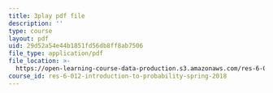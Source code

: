 ```yaml
---
title: 3play pdf file
description: ''
type: course
layout: pdf
uid: 29d52a54e44b1851fd56db8ff8ab7506
file_type: application/pdf
file_location: >-
  https://open-learning-course-data-production.s3.amazonaws.com/res-6-012-introduction-to-probability-spring-2018/29d52a54e44b1851fd56db8ff8ab7506_J8L9kRGSvSY.pdf
course_id: res-6-012-introduction-to-probability-spring-2018
---
```


